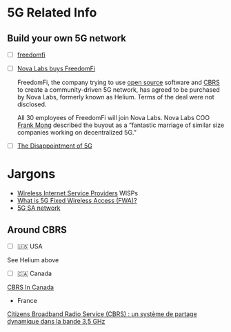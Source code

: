 # 5G Related Info

## Build your own 5G network


- [ ] [freedomfi](https://freedomfi.com)
- [ ] [Nova Labs buys FreedomFi](https://www.fiercewireless.com/tech/nova-labs-buys-freedomfi)

  FreedomFi, the company trying to use [open source](https://www.fiercewireless.com/private-wireless/freedomfi-offers-private-wireless-using-open-source-code) software and [CBRS](https://www.fiercewireless.com/private-wireless/what-cbrs) to create a community-driven 5G network, has agreed to be purchased by Nova Labs, formerly known as Helium. Terms of the deal were not disclosed.
  
  All 30 employees of FreedomFi will join Nova Labs. Nova Labs COO [Frank Mong](https://ece.ucdavis.edu/biography-frank-mong-97) described the buyout as a “fantastic marriage of similar size companies working on decentralized 5G.”  


- [ ] [The Disappointment of 5G](https://circleid.com/posts/20230127-the-disappointment-of-5g)

# Jargons

- [Wireless Internet Service Providers](https://en.wikipedia.org/wiki/Wireless_Internet_service_provider) WISPs
- [What is 5G Fixed Wireless Access (FWA)?](https://www.metaswitch.com/knowledge-center/reference/what-is-5g-fixed-wireless-access-fwa)
- [5G SA network](https://en.wikipedia.org/wiki/5G_NR#Standalone_mode)

## Around CBRS

- [ ] 🇺🇸 USA

See Helium above

- [ ] 🇨🇦 Canada

[CBRS In Canada](https://wifivitae.com/2020/06/29/cbrs-in-canada)

- France

[Citizens Broadband Radio Service (CBRS) : un système de partage dynamique dans la bande 3,5 GHz](https://www.anfr.fr/liste-actualites/actualite/citizens-broadband-radio-service-cbrs-un-systeme-de-partage-dynamique-dans-la-bande-35-ghz)

